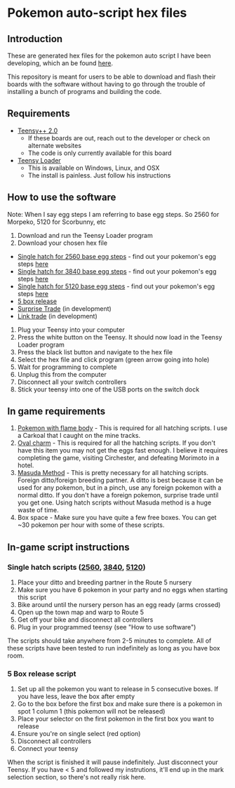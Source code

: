 # Pokemon auto-script hex files

## Introduction

These are generated hex files for the pokemon auto script I have been developing, which an be found [here](https://github.com/ironandstee1/pkmn-auto-hatcher).

This repository is meant for users to be able to download and flash their boards with the software without having to go through the trouble of installing a bunch of programs and building the code. 

## Requirements

* [Teensy++ 2.0](https://www.pjrc.com/store/teensypp.html)
  * If these boards are out, reach out to the developer or check on alternate websites
  * The code is only currently available for this board
* [Teensy Loader](https://www.pjrc.com/teensy/loader.html)
  * This is available on Windows, Linux, and OSX
  * The install is painless. Just follow his instructions
  
## How to use the software

Note: When I say egg steps I am referring to base egg steps. So 2560 for Morpeko, 5120 for Scorbunny, etc

1. Download and run the Teensy Loader program
1. Download your chosen hex file
  * [Single hatch for 2560 base egg steps](http://google.com) - find out your pokemon's egg steps [here](https://bulbapedia.bulbagarden.net/wiki/Egg_cycle)
  * [Single hatch for 3840 base egg steps](http://google.com) - find out your pokemon's egg steps [here](https://bulbapedia.bulbagarden.net/wiki/Egg_cycle)
  * [Single hatch for 5120 base egg steps](http://google.com) - find out your pokemon's egg steps [here](https://bulbapedia.bulbagarden.net/wiki/Egg_cycle)
  * [5 box release](http://google.com)
  * [Surprise Trade](http://google.com) (in development)
  * [Link trade](http://google.com) (in development)
  
1. Plug your Teensy into your computer
1. Press the white button on the Teensy. It should now load in the Teensy Loader program
1. Press the black list button and navigate to the hex file 
1. Select the hex file and click program (green arrow going into hole)
1. Wait for programming to complete
1. Unplug this from the computer
1. Disconnect all your switch controllers
1. Stick your teensy into one of the USB ports on the switch dock

## In game requirements
1. [Pokemon with flame body](https://www.serebii.net/abilitydex/flamebody.shtml) - This is required for all hatching scripts. I use a Carkoal that I caught on the mine tracks. 
1. [Oval charm](https://bulbapedia.bulbagarden.net/wiki/Oval_Charm) - This is required for all the hatching scripts. If you don't have this item you may not get the eggs fast enough. I believe it requires completing the game, visiting Circhester, and defeating Morimoto in a hotel.
1. [Masuda Method](https://bulbapedia.bulbagarden.net/wiki/Masuda_method) - This is pretty necessary for all hatching scripts. Foreign ditto/foreign breeding partner. A ditto is best because it can be used for any pokemon, but in a pinch, use any foreign pokemon with a normal ditto. If you don't have a foreign pokemon, surprise trade until you get one. Using hatch scripts without Masuda method is a huge waste of time. 
1. Box space - Make sure you have quite a few free boxes. You can get ~30 pokemon per hour with some of these scripts. 

## In-game script instructions

### Single hatch scripts ([2560](http://google.com), [3840](http://google.com), [5120](http://google.com))

1. Place your ditto and breeding partner in the Route 5 nursery
1. Make sure you have 6 pokemon in your party and no eggs when starting this script
1. Bike around until the nursery person has an egg ready (arms crossed)
1. Open up the town map and warp to Route 5
1. Get off your bike and disconnect all controllers
1. Plug in your programmed teensy (see "How to use software")

The scripts should take anywhere from 2-5 minutes to complete. All of these scripts have been tested to run indefinitely as long as you have box room.

### 5 Box release script

1. Set up all the pokemon you want to release in 5 consecutive boxes. If you have less, leave the box after empty
1. Go to the box before the first box and make sure there is a pokemon in spot 1 column 1 (this pokemon will not be released)
1. Place your selector on the first pokemon in the first box you want to release
1. Ensure you're on single select (red option)
1. Disconnect all controllers
1. Connect your teensy

When the script is finished it will pause indefinitely. Just disconnect your Teensy. If you have < 5  and followed my instrutions, it'll end up in the mark selection section, so there's not really risk here. 
